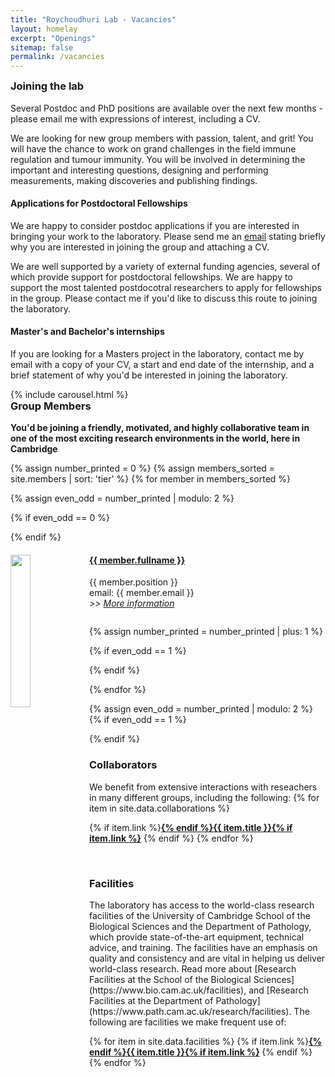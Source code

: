 ```yaml
---
title: "Roychoudhuri Lab - Vacancies"
layout: homelay
excerpt: "Openings"
sitemap: false
permalink: /vacancies
---
```


<h3 style="margin-top:0px">Joining the lab</h3> 

Several Postdoc and PhD positions are available over the next few months - please email me with expressions of interest, including a CV. 

We are looking for new group members with passion, talent, and grit! You will have the chance to work on grand challenges in the field immune regulation and tumour immunity. You will be involved in determining the important and interesting questions, designing and performing measurements, making discoveries and publishing findings.

#### Applications for Postdoctoral Fellowships 
We are happy to consider postdoc applications if you are interested in bringing your work to the laboratory. Please send me an [email](mailto:rr257@cam.ac.uk) stating briefly why you are interested in joining the group and attaching a CV.

We are well supported by a variety of external funding agencies, several of which provide support for postdoctoral fellowships.  We are happy to support the most talented postdocotral researchers to apply for fellowships in the group. Please contact me if you'd like to discuss this route to joining the laboratory. 

#### Master's and Bachelor's internships
If you are looking for a Masters project in the laboratory, contact me by email with a copy of your CV, a start and end date of the internship, and a brief statement of why you'd be interested in joining the laboratory.

<div style="width:80%; display: inline-block; float:none; vertical-align: top; clear: both;">
 {% include carousel.html %}
 </div>

<h3 style="margin-top:0px">Group Members</h3> 

 **You'd be joining a friendly, motivated, and highly collaborative team in one of the most exciting research environments in the world, here in Cambridge**

{% assign number_printed = 0 %}
{% assign members_sorted = site.members | sort: 'tier' %}
{% for member in members_sorted %}

{% assign even_odd = number_printed | modulo: 2 %}

{% if even_odd == 0 %}
<div class="row">
{% endif %}

<div class="col-sm-6 clearfix">
  <a href="{{ site.url }}{{ site.baseurl }}{{ member.url }}">
  <img src="{{ site.url }}{{ site.baseurl }}/images/member_pic/{{ member.picture }}" class="img-responsive" width="25%" style="float: left" /></a>
  <h4> <a style="text-decorations:none; color:inherit;" href="{{ site.url }}{{ site.baseurl }}{{ member.url }}">{{ member.fullname }}</a></h4>
  {{ member.position }}<br>
  email: {{ member.email }}<br>
  <i>>> <a style="text-decorations:none; " href="{{ site.url }}{{ site.baseurl }}{{ member.url }}">More information</a></i>
  <ul style="overflow: hidden">

  </ul>
</div>

{% assign number_printed = number_printed | plus: 1 %}

{% if even_odd == 1 %}
</div>
{% endif %}

{% endfor %}

{% assign even_odd = number_printed | modulo: 2 %}
{% if even_odd == 1 %}
</div>
{% endif %}

<br />
<h3>Collaborators</h3>
We benefit from extensive interactions with reseachers in many different groups, including the following:
{% for item in site.data.collaborations %}

{% if item.link %}<b><a href="{{ item.link }}">{% endif %}{{ item.title }}{% if item.link %}</a></b>
{% endif %}
{% endfor %}

<br />
<h3>Facilities</h3>
The laboratory has access to the world-class research facilities of the University of Cambridge School of the Biological Sciences and the Department of Pathology, which provide state-of-the-art equipment, technical advice, and training. The facilities have an emphasis on quality and consistency and are vital in helping us deliver world-class research. Read more about [Research Facilities at the School of the Biological Sciences](https://www.bio.cam.ac.uk/facilities), and [Research Facilities at the Department of Pathology](https://www.path.cam.ac.uk/research/facilities). The following are facilities we make frequent use of:

{% for item in site.data.facilities %}
{% if item.link %}<b><a href="{{ item.link }}">{% endif %}{{ item.title }}{% if item.link %}</a>
</b>{% endif %}
{% endfor %}

<br />